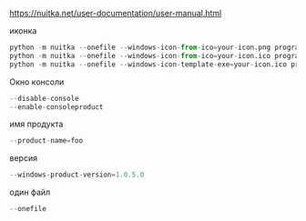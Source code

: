 https://nuitka.net/user-documentation/user-manual.html

иконка 
```python
python -m nuitka --onefile --windows-icon-from-ico=your-icon.png program.py
python -m nuitka --onefile --windows-icon-from-ico=your-icon.ico program.py
python -m nuitka --onefile --windows-icon-template-exe=your-icon.ico program.py
```
Окно консоли
```python
--disable-console
--enable-consoleproduct
```
имя продукта
```python
--product-name=foo
```
версия
```python
--windows-product-version=1.0.5.0
```
один файл
```python
--onefile
```